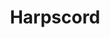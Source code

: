 ---
pid: FS194
title: Harpscord
location_transcription: 
zipcode: '19320'
outside_phl: 'Coatesville PA '
neighborhood: 
age: '50'
age_range: 50-59
instagram: 
image_file_name: FS_194.jpg
proposal_transcription: monument of a harpscord music to play - simulator of a harpscord
topic: Music
topic_summary: '0'
type: Other No Form
keywords_other: harpscord
credit: Ken Martin
image_labels: 
twitter: 
facebook: 
permalink: "/monuments/fs194/"
layout: item-page
---